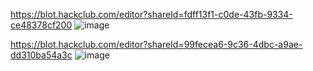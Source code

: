 
https://blot.hackclub.com/editor?shareId=fdff13f1-c0de-43fb-9334-ce48378cf200
![image](https://github.com/user-attachments/assets/0bb55837-0df7-4884-a166-f46da5db37e2)

https://blot.hackclub.com/editor?shareId=99fecea6-9c36-4dbc-a9ae-dd310ba54a3c
![image](https://github.com/user-attachments/assets/b9a1bfc2-428b-4ae3-9e70-92c4a64d5099)
